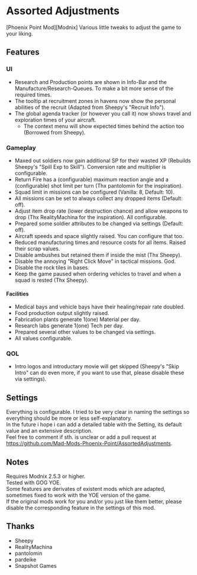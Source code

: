 # Assorted Adjustments

[Phoenix Point Mod][Modnix] Various little tweaks to adjust the game to your liking.

## Features

### UI
* Research and Production points are shown in Info-Bar and the Manufacture/Research-Queues. To make a bit more sense of the required times.
* The tooltip at recruitment zones in havens now show the personal abilities of the recruit (Adapted from Sheepy's "Recruit Info").
* The global agenda tracker (or however you call it) now shows travel and exploration times of your aircraft. 
    * The context menu will show expected times behind the action too (Borrowed from Sheepy).

### Gameplay
* Maxed out soldiers now gain additional SP for their wasted XP (Rebuilds Sheepy's "Spill Exp to Skill"). Conversion rate and multiplier is configurable.
* Return Fire has a (configurable) maximum reaction angle and a (configurable) shot limit per turn (Thx pantolomin for the inspiration).
* Squad limit in missions can be configured (Vanilla: 8, Default: 10).
* All missions can be set to always collect any dropped items (Default: off).
* Adjust item drop rate (lower destruction chance) and allow weapons to drop (Thx RealityMachina for the inspiration). All configurable.
* Prepared some soldier attributes to be changed via settings (Default: off).
* Aircraft speeds and space slightly raised. You can configure that too.
* Reduced manufacturing times and resource costs for all items. Raised their scrap values.
* Disable ambushes but retained them if inside the mist (Thx Sheepy).
* Disable the annoying "Right Click Move" in tactical missions. God.
* Disable the rock tiles in bases. 
* Keep the game paused when ordering vehicles to travel and when a squad is rested (Thx Sheepy).



#### Facilities
* Medical bays and vehicle bays have their healing/repair rate doubled.
* Food production output slightly raised.
* Fabrication plants generate 1(one) Material per day.
* Research labs generate 1(one) Tech per day.
* Prepared several other values to be changed via settings.
* All values configurable.

### QOL
* Intro logos and introductary movie will get skipped (Sheepy's "Skip Intro" can do even more, if you want to use that, please disable these via settings).

## Settings
Everything is configurable. I tried to be very clear in naming the settings so everything should be more or less self-explanatory.  
In the future i hope i can add a detailed table with the Setting, its default value and an extensive description.  
Feel free to comment if sth. is unclear or add a pull request at https://github.com/Mad-Mods-Phoenix-Point/AssortedAdjustments.

## Notes
Requires Modnix 2.5.3 or higher.  
Tested with GOG YOE.  
Some features are derivates of existent mods which are adapted, sometimes fixed to work with the YOE version of the game.  
If the original mods work for you and/or you just like them better, please disable the corresponding feature in the settings of this mod.

## Thanks
* Sheepy
* RealityMachina
* pantolomin
* pardeike
* Snapshot Games